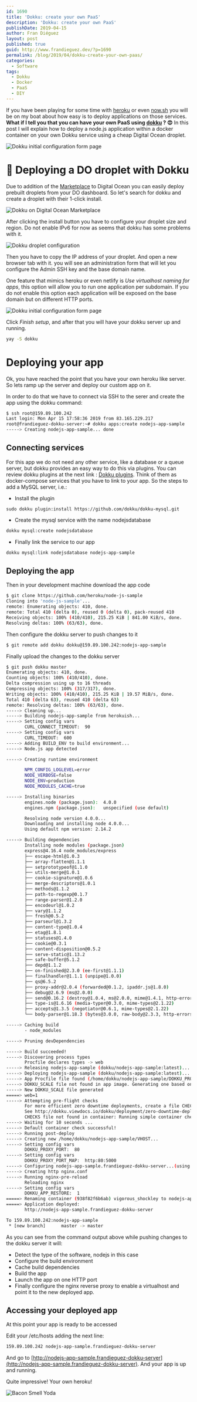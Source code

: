 ```yaml
---
id: 1690
title: 'Dokku: create your own PaaS'
description: 'Dokku: create your own PaaS'
publishDate: 2019-04-15
author: Fran Diéguez
layout: post
published: true
guid: http://www.frandieguez.dev/?p=1690
permalink: /blog/2019/04/dokku-create-your-own-paas/
categories:
  - Software
tags:
  - Dokku
  - Docker
  - PaaS
  - DIY
---
```

If you have been playing for some time with [heroku](https://www.heroku.com) or even [now.sh](https://zeit.co/now) you will be on my boat about how easy is to deploy applications on those services. **What if I tell you that you can have your own PaaS using [dokku](https://github.com/dokku/dokku) ? 😍** In this post I will explain how to deploy a node.js application within a docker container on your own Dokku service using a cheap Digital Ocean droplet.

<div class="align-center">

![Dokku initial configuration form page](./dokku-logo.png)
</div>

# 🚀 Deploying a DO droplet with Dokku
Due to addition of the [Marketplace](https://blog.digitalocean.com/introducing-digitalocean-marketplace/) to Digital Ocean you can easily deploy prebuilt droplets from your DO dashboard. So let's search for dokku and create a droplet with their 1-click install.

![Dokku on Digital Ocean Marketplace](./dokku-do-marketplace.png)

After clicking the install button you have to configure your droplet size and region. Do not enable IPv6 for now as seems that dokku has some problems with it.

![Dokku droplet configuration](./do-droplet-configuration.png)

Then you have to copy the IP address of your droplet. And open a new browser tab with it. you will see an administration form that will let you configure the Admin SSH key and the base domain name.

One feature that mimics heroku or even netlify is *Use virtualhost naming for apps*, this option will allow you to run one application per subdomain. If you do not enable this option each application will be exposed on the base domain but on different HTTP ports.

![Dokku initial configuration form page](./dokku-server-config.png)

Click _Finish setup_, and after that you will have your dokku server up and running.

```bash
yay -S dokku
```

# Deploying your app

Ok, you have reached the point that you have your own heroku like server. So lets ramp up the server and deploy our custom app on it.

In order to do that we have to connect via SSH to the serer and create the app using the dokku command:

```bash
$ ssh root@159.89.100.242
Last login: Mon Apr 15 17:58:36 2019 from 83.165.229.217
root@frandieguez-dokku-server:~# dokku apps:create nodejs-app-sample
-----> Creating nodejs-app-sample... done
```

## Connecting services

For this app we do not need any other service, like a database or a queue server, but dokku provides an easy way to do this via plugins. You can review dokku plugins at the next link : [Dokku plugins](http://dokku.viewdocs.io/dokku/community/plugins/#official-plugins-beta). Think of them as docker-compose services that you have to link to your app. So the steps to add a MySQL server, i.e.:

- Install the plugin
```
sudo dokku plugin:install https://github.com/dokku/dokku-mysql.git
```
- Create the mysql service with  the name nodejsdatabase
```bash
dokku mysql:create nodejsdatabase
```
- Finally link the service to our app
```bash
dokku mysql:link nodejsdatabase nodejs-app-sample
```

## Deploying the app
Then in your development machine download the app code

```bash
$ git clone https://github.com/heroku/node-js-sample
Cloning into 'node-js-sample'...
remote: Enumerating objects: 410, done.
remote: Total 410 (delta 0), reused 0 (delta 0), pack-reused 410
Receiving objects: 100% (410/410), 215.25 KiB | 841.00 KiB/s, done.
Resolving deltas: 100% (63/63), done.
```

Then configure the dokku server to push changes to it
```bash
$ git remote add dokku dokku@159.89.100.242:nodejs-app-sample
```

Finally upload the changes to the dokku server
```bash
$ git push dokku master
Enumerating objects: 410, done.
Counting objects: 100% (410/410), done.
Delta compression using up to 16 threads
Compressing objects: 100% (317/317), done.
Writing objects: 100% (410/410), 215.25 KiB | 19.57 MiB/s, done.
Total 410 (delta 63), reused 410 (delta 63)
remote: Resolving deltas: 100% (63/63), done.
-----> Cleaning up...
-----> Building nodejs-app-sample from herokuish...
-----> Setting config vars
       CURL_CONNECT_TIMEOUT:  90
-----> Setting config vars
       CURL_TIMEOUT:  600
-----> Adding BUILD_ENV to build environment...
-----> Node.js app detected

-----> Creating runtime environment

       NPM_CONFIG_LOGLEVEL=error
       NODE_VERBOSE=false
       NODE_ENV=production
       NODE_MODULES_CACHE=true

-----> Installing binaries
       engines.node (package.json):  4.0.0
       engines.npm (package.json):   unspecified (use default)

       Resolving node version 4.0.0...
       Downloading and installing node 4.0.0...
       Using default npm version: 2.14.2

-----> Building dependencies
       Installing node modules (package.json)
       express@4.16.4 node_modules/express
       ├── escape-html@1.0.3
       ├── array-flatten@1.1.1
       ├── setprototypeof@1.1.0
       ├── utils-merge@1.0.1
       ├── cookie-signature@1.0.6
       ├── merge-descriptors@1.0.1
       ├── methods@1.1.2
       ├── path-to-regexp@0.1.7
       ├── range-parser@1.2.0
       ├── encodeurl@1.0.2
       ├── vary@1.1.2
       ├── fresh@0.5.2
       ├── parseurl@1.3.2
       ├── content-type@1.0.4
       ├── etag@1.8.1
       ├── statuses@1.4.0
       ├── cookie@0.3.1
       ├── content-disposition@0.5.2
       ├── serve-static@1.13.2
       ├── safe-buffer@5.1.2
       ├── depd@1.1.2
       ├── on-finished@2.3.0 (ee-first@1.1.1)
       ├── finalhandler@1.1.1 (unpipe@1.0.0)
       ├── qs@6.5.2
       ├── proxy-addr@2.0.4 (forwarded@0.1.2, ipaddr.js@1.8.0)
       ├── debug@2.6.9 (ms@2.0.0)
       ├── send@0.16.2 (destroy@1.0.4, ms@2.0.0, mime@1.4.1, http-errors@1.6.3)
       ├── type-is@1.6.16 (media-typer@0.3.0, mime-types@2.1.22)
       ├── accepts@1.3.5 (negotiator@0.6.1, mime-types@2.1.22)
       └── body-parser@1.18.3 (bytes@3.0.0, raw-body@2.3.3, http-errors@1.6.3, iconv-lite@0.4.23)

-----> Caching build
       - node_modules

-----> Pruning devDependencies

-----> Build succeeded!
-----> Discovering process types
       Procfile declares types -> web
-----> Releasing nodejs-app-sample (dokku/nodejs-app-sample:latest)...
-----> Deploying nodejs-app-sample (dokku/nodejs-app-sample:latest)...
-----> App Procfile file found (/home/dokku/nodejs-app-sample/DOKKU_PROCFILE)
-----> DOKKU_SCALE file not found in app image. Generating one based on Procfile...
-----> New DOKKU_SCALE file generated
=====> web=1
-----> Attempting pre-flight checks
       For more efficient zero downtime deployments, create a file CHECKS.
       See http://dokku.viewdocs.io/dokku/deployment/zero-downtime-deploys/ for examples
       CHECKS file not found in container: Running simple container check...
-----> Waiting for 10 seconds ...
-----> Default container check successful!
-----> Running post-deploy
-----> Creating new /home/dokku/nodejs-app-sample/VHOST...
-----> Setting config vars
       DOKKU_PROXY_PORT:  80
-----> Setting config vars
       DOKKU_PROXY_PORT_MAP:  http:80:5000
-----> Configuring nodejs-app-sample.frandieguez-dokku-server...(using built-in template)
-----> Creating http nginx.conf
-----> Running nginx-pre-reload
       Reloading nginx
-----> Setting config vars
       DOKKU_APP_RESTORE:  1
=====> Renaming container (938f82f6b6ab) vigorous_shockley to nodejs-app-sample.web.1
=====> Application deployed:
       http://nodejs-app-sample.frandieguez-dokku-server

To 159.89.100.242:nodejs-app-sample
 * [new branch]      master -> master
```

As you can see from the command output above while pushing changes to the dokku server it will:

 - Detect the type of the software, nodejs in this case
 - Configure the build environment
 - Cache build dependencies
 - Build the app
 - Launch the app on one HTTP port
 - Finally configure the nginx reverse proxy to enable a virtualhost and point it to the new deployed app.

## Accessing your deployed app

At this point your app is ready to be accessed

Edit your /etc/hosts adding the next line:

```bash
159.89.100.242 nodejs-app-sample.frandieguez-dokku-server
```

And go to [http://nodejs-app-sample.frandieguez-dokku-server](http://nodejs-app-sample.frandieguez-dokku-server). And your app is up and running.

Quite impressive! Your own heroku!

<div class="aligncenter">

![Bacon Smell Yoda](./bacon-yoda.png)
</div>
